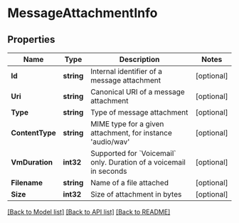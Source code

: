 # MessageAttachmentInfo

## Properties

Name | Type | Description | Notes
------------ | ------------- | ------------- | -------------
**Id** | **string** | Internal identifier of a message attachment | [optional] 
**Uri** | **string** | Canonical URI of a message attachment | [optional] 
**Type** | **string** | Type of message attachment | [optional] 
**ContentType** | **string** | MIME type for a given attachment, for instance &#39;audio/wav&#39; | [optional] 
**VmDuration** | **int32** | Supported for &#x60;Voicemail&#x60; only. Duration of a voicemail in seconds | [optional] 
**Filename** | **string** | Name of a file attached | [optional] 
**Size** | **int32** | Size of attachment in bytes | [optional] 

[[Back to Model list]](../README.md#documentation-for-models) [[Back to API list]](../README.md#documentation-for-api-endpoints) [[Back to README]](../README.md)


